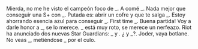 Mierda, no me he visto el campeón foco de _.
A comé _.
Nada mejor que conseguir una S+ con _.
Putada es: abrir un cofre y que te salga _.
Estoy ahorrando esencia azul para conseguir _.
First time _.
Buena partida! Voy a darle honor a _, se lo merece.
_ está muy roto, se merece un nerfeazo.
Riot ha anunciado dos nuevas Star Guardians: _ y _.
¿_ y _?. Joder, vaya botlane.
No veas _, metiéndose _ por el culo.